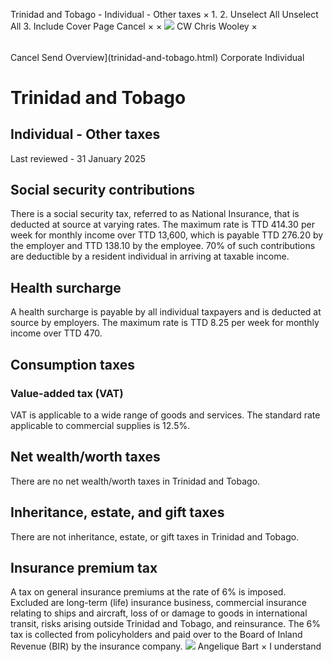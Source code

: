 Trinidad and Tobago - Individual - Other taxes
×
1.
2.
Unselect All
Unselect All
3.
Include Cover Page
Cancel
×
×
![](-/media/world-wide-tax-summaries/attachments/global---chris-wooley.ashx%3Frev=ac5e5f3223b34096b1afc2a6009c7320&revision=ac5e5f32-23b3-4096-b1af-c2a6009c7320&hash=859B7ADC84DC2CBEC9760E9E6EE7DE6D0A8BFCDF)
CW
Chris Wooley
×
######
Cancel
Send
Overview](trinidad-and-tobago.html)
Corporate
Individual
# Trinidad and Tobago
## Individual - Other taxes
Last reviewed - 31 January 2025
## Social security contributions
There is a social security tax, referred to as National Insurance, that is deducted at source at varying rates. The maximum rate is TTD 414.30 per week for monthly income over TTD 13,600, which is payable TTD 276.20 by the employer and TTD 138.10 by the employee. 70% of such contributions are deductible by a resident individual in arriving at taxable income.
## Health surcharge
A health surcharge is payable by all individual taxpayers and is deducted at source by employers. The maximum rate is TTD 8.25 per week for monthly income over TTD 470.
## Consumption taxes
### Value-added tax (VAT)
VAT is applicable to a wide range of goods and services. The standard rate applicable to commercial supplies is 12.5%.
## Net wealth/worth taxes
There are no net wealth/worth taxes in Trinidad and Tobago.
## Inheritance, estate, and gift taxes
There are not inheritance, estate, or gift taxes in Trinidad and Tobago.
## Insurance premium tax
A tax on general insurance premiums at the rate of 6% is imposed. Excluded are long-term (life) insurance business, commercial insurance relating to ships and aircraft, loss of or damage to goods in international transit, risks arising outside Trinidad and Tobago, and reinsurance. The 6% tax is collected from policyholders and paid over to the Board of Inland Revenue (BIR) by the insurance company.
![](-/media/world-wide-tax-summaries/attachments/trinidadandtobago---angelique_bart.ashx%3Frev=eecf32b13cd24d44a6ecc6f9c1315055&revision=eecf32b1-3cd2-4d44-a6ec-c6f9c1315055&hash=D2F9CD02221ACE973F2C2E5B638842D00BDF7F5E)
Angelique Bart
×
I understand